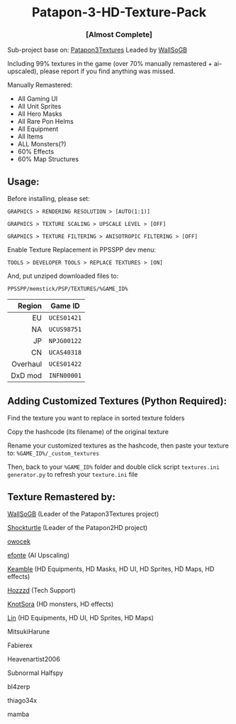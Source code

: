 <h1 align="center">Patapon-3-HD-Texture-Pack</h1>
<h3 align="center">[Almost Complete]</h5>

Sub-project base on: [Patapon3Textures](https://github.com/WallSoGB/Patapon3Textures) Leaded by [WallSoGB](https://github.com/WallSoGB)

Including 99% textures in the game (over 70% manually remastered + ai-upscaled), please report if you find anything was missed.


Manually Remastered:
- All Gaming UI
- All Unit Sprites
- All Hero Masks
- All Rare Pon Helms
- All Equipment
- All Items
- ALL Monsters(?)
- 60% Effects
- 60% Map Structures

## Usage:

Before installing, please set:

`GRAPHICS > RENDERING RESOLUTION > [AUTO(1:1)]`

`GRAPHICS > TEXTURE SCALING > UPSCALE LEVEL > [OFF]`

`GRAPHICS > TEXTURE FILTERING > ANISOTROPIC FILTERING > [OFF]`

Enable Texture Replacement in PPSSPP dev menu:

`TOOLS > DEVELOPER TOOLS > REPLACE TEXTURES > [ON]`

And, put unziped downloaded files to:

`PPSSPP/memstick/PSP/TEXTURES/%GAME_ID%`

|  Region | Game ID     |
| ------: | ----------- |
|      EU | `UCES01421` |
|      NA | `UCUS98751` |
|      JP | `NPJG00122` |
|      CN | `UCAS40318` |
|Overhaul | `UCES01422` |
| DxD mod | `INFN00001` |

## Adding Customized Textures (Python Required):

Find the texture you want to replace in sorted texture folders

Copy the hashcode (its filename) of the original texture

Rename your customized textures as the hashcode, then paste your texture to:
`%GAME_ID%/_custom_textures`

Then, back to your  `%GAME_ID%` folder and double click script `textures.ini generator.py` to refresh your `texture.ini` file

## Texture Remastered by:

[WallSoGB](https://github.com/WallSoGB) (Leader of the Patapon3Textures project)

[Shockturtle](https://github.com/shockturtle) (Leader of the Patapon2HD project)

[owocek](https://github.com/owocekTV)

[efonte](https://github.com/efonte) (AI Upscaling)

[Keamble](https://github.com/Kaemble) (HD Equipments, HD Masks, HD UI, HD Sprites, HD Maps, HD effects)

[Hozzzd](https://github.com/Hozzzd) (Tech Support)

[KnotSora](https://github.com/KnotSora) (HD monsters, HD effects)

[Lin](https://github.com/Lin-zl522) (HD Equipments, HD UI, HD Sprites, HD Maps)

MitsukiHarune

Fabierex

Heavenartist2006

Subnormal Halfspy

bl4zerp

thiago34x

mamba
